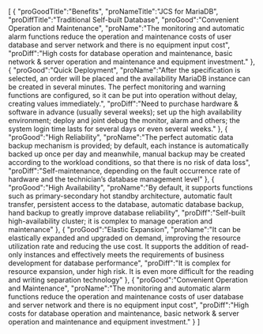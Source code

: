 [
	{
		"proGoodTitle":"Benefits",
		"proNameTitle":"JCS for MariaDB",
		"proDiffTitle":"Traditional Self-built Database",
		"proGood":"Convenient Operation and Maintenance",
		"proName":"The monitoring and automatic alarm functions reduce the operation and maintenance costs of user database and server network and there is no equipment input cost",
		"proDiff":"High costs for database operation and maintenance, basic network & server operation and maintenance and equipment investment."
	},
	{
		"proGood":"Quick Deployment",
		"proName":"After the specification is selected, an order will be placed and the availability MariaDB instance can be created in several minutes. The perfect monitoring and warning functions are configured, so it can be put into operation without delay, creating values immediately.",
		"proDiff":"Need to purchase hardware & software in advance (usually several weeks); set up the high availability environment; deploy and joint debug the monitor, alarm and others; the system login time lasts for several days or even several weeks."
	},
	{
		"proGood":"High Reliability",
		"proName":"The perfect automatic data backup mechanism is provided; by default, each instance is automatically backed up once per day and meanwhile, manual backup may be created according to the workload conditions, so that there is no risk of data loss",
		"proDiff":"Self-maintenance, depending on the fault occurrence rate of hardware and the technician’s database management level"
	},
	{
		"proGood":"High Availability",
		"proName":"By default, it supports functions such as primary-secondary hot standby architecture, automatic fault transfer, persistent access to the database, automatic database backup, hand backup to greatly improve database reliability",
		"proDiff":"Self-built high-availability cluster; it is complex to manage operation and maintenance"
	},
	{
		"proGood":"Elastic Expansion",
		"proName":"It can be elastically expanded and upgraded on demand, improving the resource utilization rate and reducing the use cost. It supports the addition of read-only instances and effectively meets the requirements of business development for database performance",
		"proDiff":"It is complex for resource expansion, under high risk. It is even more difficult for the reading and writing separation technology"
	},
	{
		"proGood":"Convenient Operation and Maintenance",
		"proName":"The monitoring and automatic alarm functions reduce the operation and maintenance costs of user database and server network and there is no equipment input cost",
		"proDiff":"High costs for database operation and maintenance, basic network & server operation and maintenance and equipment investment."
	}
]